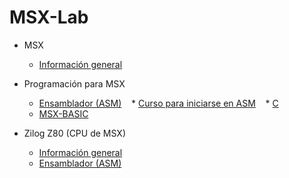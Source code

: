 # MSX-Lab

* MSX
    * [Información general](./msx)

* Programación para MSX
    * [Ensamblador (ASM)](./msx-asm)
    * [Curso para iniciarse en ASM](./CursoASM)
    * [C](./msx-c)
    * [MSX-BASIC](./msx-basic)

* Zilog Z80 (CPU de MSX)
    * [Información general](./z80)
    * [Ensamblador (ASM)](./z80-asm)
    
